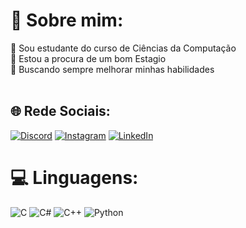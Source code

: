 # 💫 Sobre mim:
🔭 Sou estudante do curso de Ciências da Computação<br>👯 Estou a procura de um bom Estagio <br>🤝 Buscando sempre melhorar minhas habilidades<br><br>


## 🌐 Rede Sociais:
[![Discord](https://img.shields.io/badge/Discord-%237289DA.svg?logo=discord&logoColor=white)](https://discord.gg/ghF_) [![Instagram](https://img.shields.io/badge/Instagram-%23E4405F.svg?logo=Instagram&logoColor=white)](https://www.instagram.com/gutssz_/) [![LinkedIn](https://img.shields.io/badge/LinkedIn-%230077B5.svg?logo=linkedin&logoColor=white)](https://www.linkedin.com/in/gustavo-henrique-ferreira-santos-17464021b/) 

# 💻 Linguagens:
![C](https://img.shields.io/badge/c-%2300599C.svg?style=for-the-badge&logo=c&logoColor=white) ![C#](https://img.shields.io/badge/c%23-%23239120.svg?style=for-the-badge&logo=c-sharp&logoColor=white) ![C++](https://img.shields.io/badge/c++-%2300599C.svg?style=for-the-badge&logo=c%2B%2B&logoColor=white) ![Python](https://img.shields.io/badge/python-3670A0?style=for-the-badge&logo=python&logoColor=ffdd54)


<!-- Proudly created with GPRM ( https://gprm.itsvg.in ) -->
